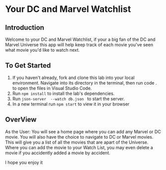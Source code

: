# Your DC and Marvel Watchlist #

## Introduction ##
Welcome to your DC and Marvel Watchlist, if your a big fan of the DC and Marvel Universe this app will help keep track of each movie you've seen what movie you'd like to watch next. 

## To Get Started ##

1.  If you haven't already, fork and clone this lab into your local environment. Navigate into its directory in the terminal, then run code . to open the files in Visual Studio Code.
2.  Run `npm install` to install the lab's dependencies.
3.  Run `json-server  --watch db.json ` to start the server.
4.  In a new terminal run `npm start` to view it in your browser

## OverView ##
As the User:
You will see a home page where you can add any Marvel or DC movie. You will also have the choice to navigate to DC or Marvel movies. This will give you a list of all the movies that are apart of the Universe. Where you can add the movie to your Watch List, you may even delete a movie if you accidently added a movie by accident.

I hope you enjoy it 